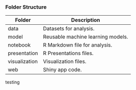 ### Folder Structure

| Folder        | Description                       |
| ------------- | --------------------------------- |
| data          | Datasets for analysis.            |
| model         | Reusable machine learning models. |
| notebook      | R Markdown file for analysis.     |
| presentation  | R Presentations files.            |
| visualization | Visualization files.              |
| web           | Shiny app code.                   |
testing

